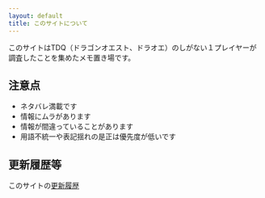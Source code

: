 ```yaml
---
layout: default
title: このサイトについて
---
```


このサイトはTDQ（ドラゴンオエスト、ドラオエ）のしがない１プレイヤーが調査したことを集めたメモ置き場です。


## 注意点

* ネタバレ満載です
* 情報にムラがあります
* 情報が間違っていることがあります
* 用語不統一や表記揺れの是正は優先度が低いです


## 更新履歴等

このサイトの[更新履歴](https://github.com/chiorex/TDQ_DATA_DAT/network)
